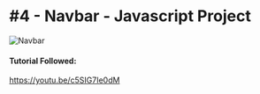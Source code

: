 # #4 - Navbar - Javascript Project

![Navbar](https://j.gifs.com/k8ADmx.gif)

#### Tutorial Followed: 
<a href='https://youtu.be/c5SIG7Ie0dM'>https://youtu.be/c5SIG7Ie0dM</a>
